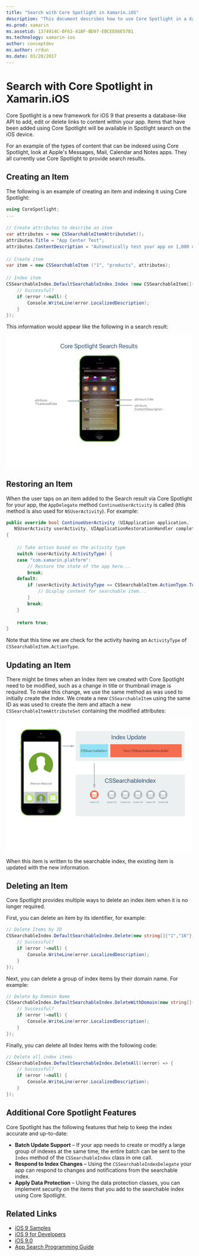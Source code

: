 ```yaml
---
title: "Search with Core Spotlight in Xamarin.iOS"
description: "This document describes how to use Core Spotlight in a Xamarin.iOS application to provide links to in-app content. It discusses how to create, restore, update, and delete searchable items."
ms.prod: xamarin
ms.assetid: 1374914C-0F63-41BF-BD97-EBCEE86E57B1
ms.technology: xamarin-ios
author: conceptdev
ms.author: crdun
ms.date: 03/20/2017
---
```


# Search with Core Spotlight in Xamarin.iOS

Core Spotlight is a new framework for iOS 9 that presents a database-like API
to add, edit or delete links to content within your app. Items that have been
added using Core Spotlight will be available in Spotlight search on the iOS device.

For an example of the types of content that can be indexed using Core Spotlight,
look at Apple's Messages, Mail, Calendar and Notes apps. They all currently use
Core Spotlight to provide search results.

## Creating an Item

The following is an example of creating an item and indexing it using Core Spotlight:

```csharp
using CoreSpotlight;
...

// Create attributes to describe an item
var attributes = new CSSearchableItemAttributeSet();
attributes.Title = "App Center Test";
attributes.ContentDescription = "Automatically test your app on 1,000 devices in the cloud.";

// Create item
var item = new CSSearchableItem ("1", "products", attributes);

// Index item
CSSearchableIndex.DefaultSearchableIndex.Index (new CSSearchableItem[]{ item }, (error) => {
    // Successful?
    if (error !=null) {
        Console.WriteLine(error.LocalizedDescription);
    }
});
```

This information would appear like the following in a search result:

[![](corespotlight-images/corespotlight01.png "Core Spotlight search result overview")](corespotlight-images/corespotlight01.png#lightbox)

## Restoring an Item

When the user taps on an item added to the Search result via Core Spotlight for
your app, the `AppDelegate` method `ContinueUserActivity` is called (this
method is also used for `NSUserActivity`). For example:

```csharp
public override bool ContinueUserActivity (UIApplication application,
   NSUserActivity userActivity, UIApplicationRestorationHandler completionHandler)
{

    // Take action based on the activity type
    switch (userActivity.ActivityType) {
    case "com.xamarin.platform":
        // Restore the state of the app here...
        break;
    default:
        if (userActivity.ActivityType == CSSearchableItem.ActionType.ToString ()) {
            // Display content for searchable item...
        }
        break;
    }

    return true;
}
```

Note that this time we are check for the activity having an
`ActivityType` of `CSSearchableItem.ActionType`.

## Updating an Item

There might be times when an Index Item we created with Core Spotlight need to
be modified, such as a change in title or thumbnail image is required. To make
this change, we use the same method as was used to initially create the index.
We create a new `CSSearchableItem` using the same ID as was used to create the
item and attach a new `CSSearchableItemAttributeSet` containing the modified attributes:

[![](corespotlight-images/corespotlight02.png "Updating an Item overview")](corespotlight-images/corespotlight02.png#lightbox)

When this item is written to the searchable index, the existing item is updated with the new information.

## Deleting an Item

Core Spotlight provides multiple ways to delete an index item when it is no longer required.

First, you can delete an item by its identifier, for example:

```csharp
// Delete Items by ID
CSSearchableIndex.DefaultSearchableIndex.Delete(new string[]{"1","16"},(error) => {
    // Successful?
    if (error !=null) {
        Console.WriteLine(error.LocalizedDescription);
    }
});
```

Next, you can delete a group of index items by their domain name. For example:

```csharp
// Delete by Domain Name
CSSearchableIndex.DefaultSearchableIndex.DeleteWithDomain(new string[]{"domain-name"},(error) => {
    // Successful?
    if (error !=null) {
        Console.WriteLine(error.LocalizedDescription);
    }
});
```

Finally, you can delete all Index Items with the following code:

```csharp
// Delete all index items
CSSearchableIndex.DefaultSearchableIndex.DeleteAll((error) => {
    // Successful?
    if (error !=null) {
        Console.WriteLine(error.LocalizedDescription);
    }
});
```

## Additional Core Spotlight Features

Core Spotlight has the following features that help to keep the index accurate
and up-to-date:

- **Batch Update Support** – If your app needs to create or modify a large group of indexes at the same time, the entire batch can be sent to the `Index` method of the `CSSearchableIndex` class in one call.
- **Respond to Index Changes** – Using the `CSSearchableIndexDelegate` your app can respond to changes and notifications from the searchable index.
- **Apply Data Protection** – Using the data protection classes, you can implement security on the items that you add to the searchable index using Core Spotlight.



## Related Links

- [iOS 9 Samples](https://docs.microsoft.com/samples/browse/?products=xamarin&term=Xamarin.iOS+iOS9)
- [iOS 9 for Developers](https://developer.apple.com/ios/pre-release/)
- [iOS 9.0](https://developer.apple.com/library/prerelease/ios/releasenotes/General/WhatsNewIniOS/Articles/iOS9.html)
- [App Search Programming Guide](https://developer.apple.com/library/prerelease/ios/documentation/General/Conceptual/AppSearch/index.html#//apple_ref/doc/uid/TP40016308)
